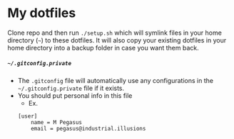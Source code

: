 # My dotfiles

Clone repo and then run `./setup.sh` which will symlink files in your home directory (`~`) to these dotfiles. It will also copy your existing dotfiles in your home directory into a backup folder in case you want them back.

##### `~/.gitconfig.private`  
- The `.gitconfig` file will automatically use any configurations in the `~/.gitconfig.private` file if it exists.
- You should put personal info in this file
    - Ex. 
	```
	[user]
	    name = M Pegasus  
	    email = pegasus@industrial.illusions
	```


